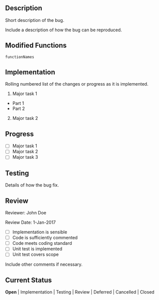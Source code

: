 ## Description

Short description of the bug.

Include a description of how the bug can be reproduced.

## Modified Functions

`functionNames`

## Implementation

Rolling numbered list of the changes or progress as it is implemented.

1.  Major task 1
  * Part 1
  * Part 2
2. Major task 2

## Progress

- [ ] Major task 1
- [ ] Major task 2
- [ ] Major task 3

## Testing

Details of how the bug fix.

## Review

Reviewer: John Doe

Review Date: 1-Jan-2017

- [ ] Implementation is sensible
- [ ] Code is sufficiently commented
- [ ] Code meets coding standard
- [ ] Unit test is implemented
- [ ] Unit test covers scope

Include other comments if necessary.

## Current Status

**Open** | Implementation | Testing | Review | Deferred | Cancelled | Closed